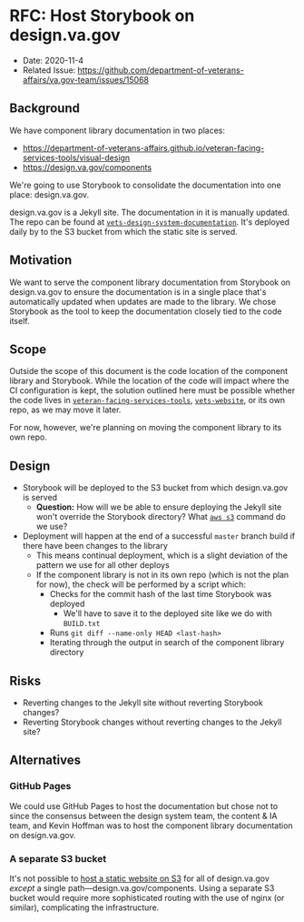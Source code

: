 # RFC: Host Storybook on design.va.gov

- Date: 2020-11-4
- Related Issue: https://github.com/department-of-veterans-affairs/va.gov-team/issues/15068

## Background
We have component library documentation in two places:
- https://department-of-veterans-affairs.github.io/veteran-facing-services-tools/visual-design
- https://design.va.gov/components

We're going to use Storybook to consolidate the documentation into one place:
design.va.gov.

design.va.gov is a Jekyll site. The documentation in it is manually updated. The
repo can be found at
[`vets-design-system-documentation`](https://github.com/department-of-veterans-affairs/vets-design-system-documentation/).
It's deployed daily by <this Jenkins job> to the S3 bucket from which the static
site is served.

## Motivation
We want to serve the component library documentation from Storybook on
design.va.gov to ensure the documentation is in a single place that's
automatically updated when updates are made to the library. We chose Storybook
as the tool to keep the documentation closely tied to the code itself.

## Scope
Outside the scope of this document is the code location of the component library
and Storybook. While the location of the code will impact where the CI
configuration is kept, the solution outlined here must be possible whether the
code lives in
[`veteran-facing-services-tools`](https://github.com/department-of-veterans-affairs/veteran-facing-services-tools),
[`vets-website`](https://github.com/department-of-veterans-affairs/vets-website),
or its own repo, as we may move it later.

For now, however, we're planning on moving the component library to its own repo.

## Design
- Storybook will be deployed to the S3 bucket from which design.va.gov is served
  - **Question:** How will we be able to ensure deploying the Jekyll site won't
    override the Storybook directory? What [`aws
    s3`](https://docs.aws.amazon.com/cli/latest/reference/s3/) command do we
    use?
- Deployment will happen at the end of a successful `master` branch build if
  there have been changes to the library
  - This means continual deployment, which is a slight deviation of the pattern
    we use for all other deploys
  - If the component library is not in its own repo (which is not the plan for
    now), the check will be performed by a script which:
    - Checks for the commit hash of the last time Storybook was deployed
      - We'll have to save it to the deployed site like we do with `BUILD.txt`
    - Runs `git diff --name-only HEAD <last-hash>`
    - Iterating through the output in search of the component library directory

## Risks
- Reverting changes to the Jekyll site without reverting Storybook changes?
- Reverting Storybook changes without reverting changes to the Jekyll site?

## Alternatives

### GitHub Pages
We could use GitHub Pages to host the documentation but chose not to since the
consensus between the design system team, the content & IA team, and Kevin
Hoffman was to host the component library documentation on design.va.gov.

### A separate S3 bucket
It's not possible to [host a static website on
S3](https://docs.aws.amazon.com/AmazonS3/latest/dev/WebsiteHosting.html) for all
of design.va.gov _except_ a single path—design.va.gov/components. Using a
separate S3 bucket would require more sophisticated routing with the use of
nginx (or similar), complicating the infrastructure.
